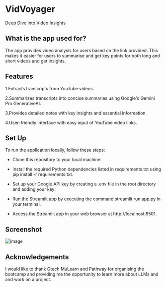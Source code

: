 # VidVoyager
 Deep Dive into Video Insights

 ## What is the app used for?
 The app provides video analysis for users based on the link provided. This makes it easier for users to summarise and get key points for both long and short videos and get 
 insights.

 ## Features
 1.Extracts transcripts from YouTube videos.
 
 2.Summarizes transcripts into concise summaries using Google's Gemini Pro GenerativeAI.
 
 3.Provides detailed notes with key insights and essential information.
 
 4.User-friendly interface with easy input of YouTube video links.

 ## Set Up
 To run the application locally, follow these steps:
 
 - Clone this repository to your local machine.
   
 - Install the required Python dependencies listed in requirements.txt using pip install -r requirements.txt.
 
 - Set up your Google API key by creating a .env file in the root directory and adding your key:
 
 - Run the Streamlit app by executing the command streamlit run app.py in your terminal.
 
 - Access the Streamlit app in your web browser at http://localhost:8501.

 ## Screenshot
  ![image](https://github.com/shreyadilip/VidVoyager/assets/145783082/0e57678f-9c51-48df-9958-37a96fa68a6d)

 ## Acknowledgements
 I would like to thank Gtech MuLearn and Pathway for organising the bootcamp and providing me the opportunity to learn more about LLMs and 
 and work on a project.
